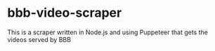 # bbb-video-scraper
This is a scraper written in Node.js and using Puppeteer that gets the videos served by BBB
